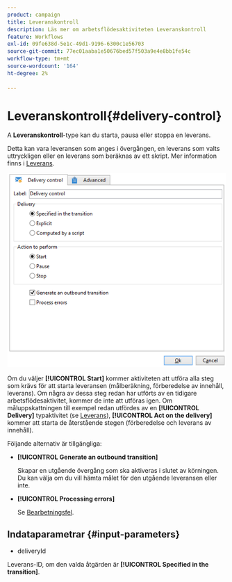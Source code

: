 ```yaml
---
product: campaign
title: Leveranskontroll
description: Läs mer om arbetsflödesaktiviteten Leveranskontroll
feature: Workflows
exl-id: 09fe638d-5e1c-49d1-9196-6300c1e56703
source-git-commit: 77ec01aaba1e50676bed57f503a9e4e8bb1fe54c
workflow-type: tm+mt
source-wordcount: '164'
ht-degree: 2%

---
```


# Leveranskontroll{#delivery-control}



A **Leveranskontroll**-type kan du starta, pausa eller stoppa en leverans.

Detta kan vara leveransen som anges i övergången, en leverans som valts uttryckligen eller en leverans som beräknas av ett skript. Mer information finns i [Leverans](delivery.md).

![](assets/edit_diffusion_act.png)

Om du väljer **[!UICONTROL Start]** kommer aktiviteten att utföra alla steg som krävs för att starta leveransen (målberäkning, förberedelse av innehåll, leverans). Om några av dessa steg redan har utförts av en tidigare arbetsflödesaktivitet, kommer de inte att utföras igen. Om måluppskattningen till exempel redan utfördes av en **[!UICONTROL Delivery]** typaktivitet (se [Leverans](delivery.md)), **[!UICONTROL Act on the delivery]** kommer att starta de återstående stegen (förberedelse och leverans av innehåll).

Följande alternativ är tillgängliga:

* **[!UICONTROL Generate an outbound transition]**

   Skapar en utgående övergång som ska aktiveras i slutet av körningen. Du kan välja om du vill hämta målet för den utgående leveransen eller inte.

* **[!UICONTROL Processing errors]**

   Se [Bearbetningsfel](monitor-workflow-execution.md#processing-errors).

## Indataparametrar {#input-parameters}

* deliveryId

Leverans-ID, om den valda åtgärden är **[!UICONTROL Specified in the transition]**.
